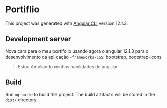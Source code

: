 # Portiflio

This project was generated with [Angular CLI](https://github.com/angular/angular-cli) version 12.1.3.

## Development server

 Nova cara para o meu portifolio usando agora o angular 12.1.3 para o desenvolvimento da aplicação
 -`frameworks-CSS`: bootstrap, bootstrap-icons 

>Estou Ampliando minhas habilidades de angular 

## Build

Run `ng build` to build the project. The build artifacts will be stored in the `dist/` directory.


